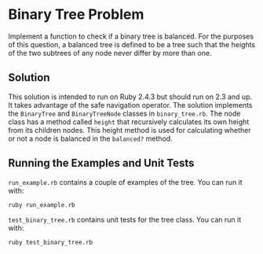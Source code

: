 # Binary Tree Problem
Implement a function to check if a binary tree is balanced. For the purposes of this question, a balanced tree is
defined to be a tree such that the heights of the two subtrees of any node never differ by more than one.
## Solution
This solution is intended to run on Ruby 2.4.3 but should run on 2.3 and up. It takes advantage of the safe navigation
operator. The solution implements the `BinaryTree` and `BinaryTreeNode` classes in `binary_tree.rb`. The node
class has a method called `height` that recursively calculates its own height from its children nodes. This height
method is used for calculating whether or not a node is balanced in the `balanced?` method.

## Running the Examples and Unit Tests
`run_example.rb` contains a couple of examples of the tree. You can run it with:

```bash
ruby run_example.rb
```

`test_binary_tree.rb` contains unit tests for the tree class. You can run it with:
```bash
ruby test_binary_tree.rb
```
